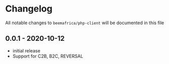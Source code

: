# Changelog

All notable changes to `beemafrica/php-client` will be documented in this file

## 0.0.1 - 2020-10-12

- initial release
- Support for C2B, B2C, REVERSAL
